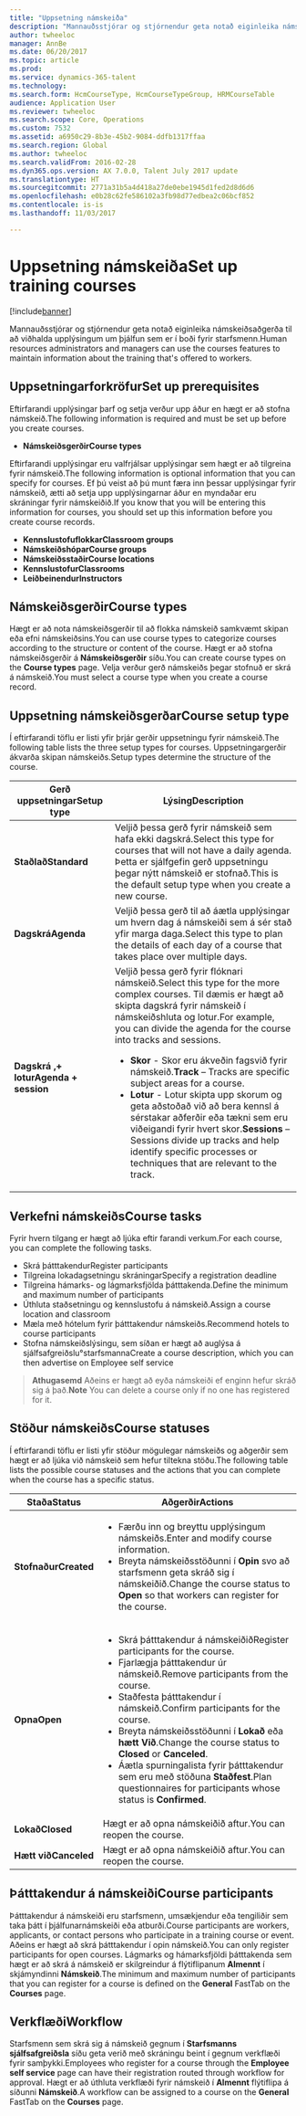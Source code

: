 ```yaml
---
title: "Uppsetning námskeiða"
description: "Mannauðsstjórar og stjórnendur geta notað eiginleika námskeiðsaðgerða til að viðhalda upplýsingum um þjálfun sem er í boði fyrir starfsmenn."
author: twheeloc
manager: AnnBe
ms.date: 06/20/2017
ms.topic: article
ms.prod: 
ms.service: dynamics-365-talent
ms.technology: 
ms.search.form: HcmCourseType, HcmCourseTypeGroup, HRMCourseTable
audience: Application User
ms.reviewer: twheeloc
ms.search.scope: Core, Operations
ms.custom: 7532
ms.assetid: a6950c29-8b3e-45b2-9084-ddfb1317ffaa
ms.search.region: Global
ms.author: twheeloc
ms.search.validFrom: 2016-02-28
ms.dyn365.ops.version: AX 7.0.0, Talent July 2017 update
ms.translationtype: HT
ms.sourcegitcommit: 2771a31b5a4d418a27de0ebe1945d1fed2d8d6d6
ms.openlocfilehash: e0b28c62fe586102a3fb98d77edbea2c06bcf852
ms.contentlocale: is-is
ms.lasthandoff: 11/03/2017

---
```


# <a name="set-up-training-courses"></a><span data-ttu-id="ef64d-103">Uppsetning námskeiða</span><span class="sxs-lookup"><span data-stu-id="ef64d-103">Set up training courses</span></span>

[!include[banner](includes/banner.md)]


<span data-ttu-id="ef64d-104">Mannauðsstjórar og stjórnendur geta notað eiginleika námskeiðsaðgerða til að viðhalda upplýsingum um þjálfun sem er í boði fyrir starfsmenn.</span><span class="sxs-lookup"><span data-stu-id="ef64d-104">Human resources administrators and managers can use the courses features to maintain information about the training that's offered to workers.</span></span>

 <a name="set-up-prerequisites"></a><span data-ttu-id="ef64d-105"> Uppsetningarforkröfur</span><span class="sxs-lookup"><span data-stu-id="ef64d-105">Set up prerequisites</span></span>
---------------------

<span data-ttu-id="ef64d-106">Eftirfarandi upplýsingar þarf og setja verður upp áður en hægt er að stofna námskeið.</span><span class="sxs-lookup"><span data-stu-id="ef64d-106">The following information is required and must be set up before you create courses.</span></span>
-   <span data-ttu-id="ef64d-107">**Námskeiðsgerðir**</span><span class="sxs-lookup"><span data-stu-id="ef64d-107">**Course types**</span></span>

<span data-ttu-id="ef64d-108">Eftirfarandi upplýsingar eru valfrjálsar upplýsingar sem hægt er að tilgreina fyrir námskeið.</span><span class="sxs-lookup"><span data-stu-id="ef64d-108">The following information is optional information that you can specify for courses.</span></span> <span data-ttu-id="ef64d-109">Ef þú veist að þú munt færa inn þessar upplýsingar fyrir námskeið, ætti að setja upp upplýsingarnar áður en myndaðar eru skráningar fyrir námskeiðið.</span><span class="sxs-lookup"><span data-stu-id="ef64d-109">If you know that you will be entering this information for courses, you should set up this information before you create course records.</span></span>
-   <span data-ttu-id="ef64d-110">**Kennslustofuflokkar**</span><span class="sxs-lookup"><span data-stu-id="ef64d-110">**Classroom groups**</span></span>
-   <span data-ttu-id="ef64d-111">**Námskeiðshópar**</span><span class="sxs-lookup"><span data-stu-id="ef64d-111">**Course groups**</span></span>
-   <span data-ttu-id="ef64d-112">**Námskeiðsstaðir**</span><span class="sxs-lookup"><span data-stu-id="ef64d-112">**Course locations**</span></span>
-   <span data-ttu-id="ef64d-113">**Kennslustofur**</span><span class="sxs-lookup"><span data-stu-id="ef64d-113">**Classrooms**</span></span>
-   <span data-ttu-id="ef64d-114">**Leiðbeinendur**</span><span class="sxs-lookup"><span data-stu-id="ef64d-114">**Instructors**</span></span>

## <a name="course-types"></a><span data-ttu-id="ef64d-115">Námskeiðsgerðir</span><span class="sxs-lookup"><span data-stu-id="ef64d-115">Course types</span></span>
<span data-ttu-id="ef64d-116">Hægt er að nota námskeiðsgerðir til að flokka námskeið samkvæmt skipan eða efni námskeiðsins.</span><span class="sxs-lookup"><span data-stu-id="ef64d-116">You can use course types to categorize courses according to the structure or content of the course.</span></span> <span data-ttu-id="ef64d-117">Hægt er að stofna námskeiðsgerðir á **Námskeiðsgerðir** síðu.</span><span class="sxs-lookup"><span data-stu-id="ef64d-117">You can create course types on the **Course types** page.</span></span> <span data-ttu-id="ef64d-118">Velja verður gerð námskeiðs þegar stofnuð er skrá á námskeið.</span><span class="sxs-lookup"><span data-stu-id="ef64d-118">You must select a course type when you create a course record.</span></span>

## <a name="course-setup-type"></a><span data-ttu-id="ef64d-119">Uppsetning námskeiðsgerðar</span><span class="sxs-lookup"><span data-stu-id="ef64d-119">Course setup type</span></span>
<span data-ttu-id="ef64d-120">Í eftirfarandi töflu er listi yfir þrjár gerðir uppsetningu fyrir námskeið.</span><span class="sxs-lookup"><span data-stu-id="ef64d-120">The following table lists the three setup types for courses.</span></span> <span data-ttu-id="ef64d-121">Uppsetningargerðir ákvarða skipan námskeiðs.</span><span class="sxs-lookup"><span data-stu-id="ef64d-121">Setup types determine the structure of the course.</span></span>

<table>
<thead>
<tr class="header">
<th><span data-ttu-id="ef64d-122">Gerð uppsetningar</span><span class="sxs-lookup"><span data-stu-id="ef64d-122">Setup type</span></span></th>
<th><span data-ttu-id="ef64d-123">Lýsing</span><span class="sxs-lookup"><span data-stu-id="ef64d-123">Description</span></span></th>
</tr>
</thead>
<tbody>
<tr class="odd">
<td><span data-ttu-id="ef64d-124"><strong>Staðlað</strong></span><span class="sxs-lookup"><span data-stu-id="ef64d-124"><strong>Standard</strong></span></span></td>
<td><span data-ttu-id="ef64d-125">Veljið þessa gerð fyrir námskeið sem hafa ekki dagskrá.</span><span class="sxs-lookup"><span data-stu-id="ef64d-125">Select this type for courses that will not have a daily agenda.</span></span> <span data-ttu-id="ef64d-126">Þetta er sjálfgefin gerð uppsetningu þegar nýtt námskeið er stofnað.</span><span class="sxs-lookup"><span data-stu-id="ef64d-126">This is the default setup type when you create a new course.</span></span></td>
</tr>
<tr class="even">
<td><span data-ttu-id="ef64d-127"><strong>Dagskrá</strong></span><span class="sxs-lookup"><span data-stu-id="ef64d-127"><strong>Agenda</strong></span></span></td>
<td><span data-ttu-id="ef64d-128">Veljið þessa gerð til að áætla upplýsingar um hvern dag á námskeiði sem á sér stað yfir marga daga.</span><span class="sxs-lookup"><span data-stu-id="ef64d-128">Select this type to plan the details of each day of a course that takes place over multiple days.</span></span></td>
</tr>
<tr class="odd">
<td><span data-ttu-id="ef64d-129"><strong>Dagskrá ‚+ lotur</strong></span><span class="sxs-lookup"><span data-stu-id="ef64d-129"><strong>Agenda + session</strong></span></span></td>
<td><span data-ttu-id="ef64d-130">Veljið þessa gerð fyrir flóknari námskeið.</span><span class="sxs-lookup"><span data-stu-id="ef64d-130">Select this type for the more complex courses.</span></span> <span data-ttu-id="ef64d-131">Til dæmis er hægt að skipta dagskrá fyrir námskeið í námskeiðshluta og lotur.</span><span class="sxs-lookup"><span data-stu-id="ef64d-131">For example, you can divide the agenda for the course into tracks and sessions.</span></span>
<ul>
<li><span data-ttu-id="ef64d-132"><strong>Skor</strong> - Skor eru ákveðin fagsvið fyrir námskeið.</span><span class="sxs-lookup"><span data-stu-id="ef64d-132"><strong>Track</strong> – Tracks are specific subject areas for a course.</span></span></li>
<li><span data-ttu-id="ef64d-133"><strong>Lotur</strong> - Lotur skipta upp skorum og geta aðstoðað við að bera kennsl á sérstakar aðferðir eða tækni sem eru viðeigandi fyrir hvert skor.</span><span class="sxs-lookup"><span data-stu-id="ef64d-133"><strong>Sessions</strong> – Sessions divide up tracks and help identify specific processes or techniques that are relevant to the track.</span></span></li>
</ul></td>
</tr>
</tbody>
</table>

## <a name="course-tasks"></a><span data-ttu-id="ef64d-134">Verkefni námskeiðs</span><span class="sxs-lookup"><span data-stu-id="ef64d-134">Course tasks</span></span>
<span data-ttu-id="ef64d-135">Fyrir hvern tilgang er hægt að ljúka eftir farandi verkum.</span><span class="sxs-lookup"><span data-stu-id="ef64d-135">For each course, you can complete the following tasks.</span></span>
-   <span data-ttu-id="ef64d-136">Skrá þátttakendur</span><span class="sxs-lookup"><span data-stu-id="ef64d-136">Register participants</span></span>
-   <span data-ttu-id="ef64d-137">Tilgreina lokadagsetningu skráningar</span><span class="sxs-lookup"><span data-stu-id="ef64d-137">Specify a registration deadline</span></span>
-   <span data-ttu-id="ef64d-138">Tilgreina hámarks- og lágmarksfjölda þátttakenda.</span><span class="sxs-lookup"><span data-stu-id="ef64d-138">Define the minimum and maximum number of participants</span></span>
-   <span data-ttu-id="ef64d-139">Úthluta staðsetningu og kennslustofu á námskeið.</span><span class="sxs-lookup"><span data-stu-id="ef64d-139">Assign a course location and classroom</span></span>
-   <span data-ttu-id="ef64d-140">Mæla með hótelum fyrir þátttakendur námskeiðs.</span><span class="sxs-lookup"><span data-stu-id="ef64d-140">Recommend hotels to course participants</span></span>
-   <span data-ttu-id="ef64d-141">Stofna námskeiðslýsingu, sem síðan er hægt að auglýsa á sjálfsafgreiðslu°starfsmanna</span><span class="sxs-lookup"><span data-stu-id="ef64d-141">Create a course description, which you can then advertise on Employee self service</span></span>

  ><span data-ttu-id="ef64d-142">**Athugasemd** Aðeins er hægt að eyða námskeiði ef enginn hefur skráð sig á það.</span><span class="sxs-lookup"><span data-stu-id="ef64d-142">**Note** You can delete a course only if no one has registered for it.</span></span> 
    
## <a name="course-statuses"></a><span data-ttu-id="ef64d-143">Stöður námskeiðs</span><span class="sxs-lookup"><span data-stu-id="ef64d-143">Course statuses</span></span>
<span data-ttu-id="ef64d-144">Í eftirfarandi töflu er listi yfir stöður mögulegar námskeiðs og aðgerðir sem hægt er að ljúka við námskeið sem hefur tiltekna stöðu.</span><span class="sxs-lookup"><span data-stu-id="ef64d-144">The following table lists the possible course statuses and the actions that you can complete when the course has a specific status.</span></span>

<table>
<thead>
<tr class="header">
<th><span data-ttu-id="ef64d-145">Staða</span><span class="sxs-lookup"><span data-stu-id="ef64d-145">Status</span></span></th>
<th><span data-ttu-id="ef64d-146">Aðgerðir</span><span class="sxs-lookup"><span data-stu-id="ef64d-146">Actions</span></span></th>
</tr>
</thead>
<tbody>
<tr class="odd">
<td><span data-ttu-id="ef64d-147"><strong>Stofnaður</strong></span><span class="sxs-lookup"><span data-stu-id="ef64d-147"><strong>Created</strong></span></span></td>
<td><ul>
<li><span data-ttu-id="ef64d-148">Færðu inn og breyttu upplýsingum námskeiðs.</span><span class="sxs-lookup"><span data-stu-id="ef64d-148">Enter and modify course information.</span></span></li>
<li><span data-ttu-id="ef64d-149">Breyta námskeiðsstöðunni í <strong>Opin</strong> svo að starfsmenn geta skráð sig í námskeiðið.</span><span class="sxs-lookup"><span data-stu-id="ef64d-149">Change the course status to <strong>Open</strong> so that workers can register for the course.</span></span></li>
</ul></td>
</tr>
<tr class="even">
<td><span data-ttu-id="ef64d-150"><strong>Opna</strong></span><span class="sxs-lookup"><span data-stu-id="ef64d-150"><strong>Open</strong></span></span></td>
<td><ul>
<li><span data-ttu-id="ef64d-151">Skrá þátttakendur á námskeiðið</span><span class="sxs-lookup"><span data-stu-id="ef64d-151">Register participants for the course.</span></span></li>
<li><span data-ttu-id="ef64d-152">Fjarlægja þátttakendur úr námskeið.</span><span class="sxs-lookup"><span data-stu-id="ef64d-152">Remove participants from the course.</span></span></li>
<li><span data-ttu-id="ef64d-153">Staðfesta þátttakendur í námskeið.</span><span class="sxs-lookup"><span data-stu-id="ef64d-153">Confirm participants for the course.</span></span></li>
<li><span data-ttu-id="ef64d-154">Breyta námskeiðsstöðunni í<strong> Lokað</strong> eða <strong>hætt Við</strong>.</span><span class="sxs-lookup"><span data-stu-id="ef64d-154">Change the course status to <strong>Closed</strong> or <strong>Canceled</strong>.</span></span></li>
<li><span data-ttu-id="ef64d-155">Áætla spurningalista fyrir þátttakendur sem eru með stöðuna <strong>Staðfest</strong>.</span><span class="sxs-lookup"><span data-stu-id="ef64d-155">Plan questionnaires for participants whose status is <strong>Confirmed</strong>.</span></span></li>
</ul></td>
</tr>
<tr class="odd">
<td><span data-ttu-id="ef64d-156"><strong>Lokað</strong></span><span class="sxs-lookup"><span data-stu-id="ef64d-156"><strong>Closed</strong></span></span></td>
<td><span data-ttu-id="ef64d-157">Hægt er að opna námskeiðið aftur.</span><span class="sxs-lookup"><span data-stu-id="ef64d-157">You can reopen the course.</span></span></td>
</tr>
<tr class="even">
<td><span data-ttu-id="ef64d-158"><strong>Hætt við</strong></span><span class="sxs-lookup"><span data-stu-id="ef64d-158"><strong>Canceled</strong></span></span></td>
<td><span data-ttu-id="ef64d-159">Hægt er að opna námskeiðið aftur.</span><span class="sxs-lookup"><span data-stu-id="ef64d-159">You can reopen the course.</span></span></td>
</tr>
</tbody>
</table>

## <a name="course-participants"></a><span data-ttu-id="ef64d-160">Þátttakendur á námskeiði</span><span class="sxs-lookup"><span data-stu-id="ef64d-160">Course participants</span></span>
<span data-ttu-id="ef64d-161">Þátttakendur á námskeiði eru starfsmenn, umsækjendur eða tengiliðir sem taka þátt í þjálfunarnámskeiði eða atburði.</span><span class="sxs-lookup"><span data-stu-id="ef64d-161">Course participants are workers, applicants, or contact persons who participate in a training course or event.</span></span> <span data-ttu-id="ef64d-162">Aðeins er hægt að skrá þátttakendur í opin námskeið.</span><span class="sxs-lookup"><span data-stu-id="ef64d-162">You can only register participants for open courses.</span></span> <span data-ttu-id="ef64d-163">Lágmarks og hámarksfjöldi þátttakenda sem hægt er að skrá á námskeið er skilgreindur á flýtiflipanum **Almennt** í skjámyndinni **Námskeið**.</span><span class="sxs-lookup"><span data-stu-id="ef64d-163">The minimum and maximum number of participants that you can register for a course is defined on the **General** FastTab on the **Courses** page.</span></span>

<a name="workflow"></a><span data-ttu-id="ef64d-164">Verkflæði</span><span class="sxs-lookup"><span data-stu-id="ef64d-164">Workflow</span></span>
--------

<span data-ttu-id="ef64d-165">Starfsmenn sem skrá sig á námskeið gegnum í **Starfsmanns sjálfsafgreiðsla** síðu geta verið með skráningu beint í gegnum verkflæði fyrir samþykki.</span><span class="sxs-lookup"><span data-stu-id="ef64d-165">Employees who register for a course through the **Employee self service** page can have their registration routed through workflow for approval.</span></span>  <span data-ttu-id="ef64d-166">Hægt er að úthluta verkflæði fyrir námskeið í **Almennt** flýtiflipa á síðunni **Námskeið**.</span><span class="sxs-lookup"><span data-stu-id="ef64d-166">A workflow can be assigned to a course on the **General** FastTab on the **Courses** page.</span></span>






